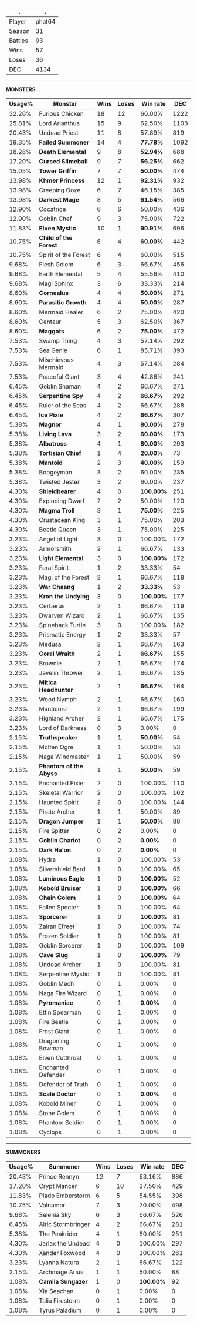 .|.
|-|-
Player|phat64
Season|31
Battles|93
Wins|57
Loses|36
DEC|4134

---
**MONSTERS**

Usage%|Monster|Wins|Loses|Win rate|DEC|
-|-|-|-|-|-|
32.26%|Furious Chicken|18|12|60.00%|1222|
25.81%|Lord Arianthus|15|9|62.50%|1103|
20.43%|Undead Priest|11|8|57.89%|819|
19.35%|**Failed Summoner**|14|4|**77.78%**|1092|
18.28%|**Death Elemental**|9|8|**52.94%**|688|
17.20%|**Cursed Slimeball**|9|7|**56.25%**|662|
15.05%|**Tower Griffin**|7|7|**50.00%**|474|
13.98%|**Khmer Princess**|12|1|**92.31%**|932|
13.98%|Creeping Ooze|6|7|46.15%|385|
13.98%|**Darkest Mage**|8|5|**61.54%**|566|
12.90%|Cocatrice|6|6|50.00%|436|
12.90%|Goblin Chef|9|3|75.00%|722|
11.83%|**Elven Mystic**|10|1|**90.91%**|696|
10.75%|**Child of the Forest**|6|4|**60.00%**|442|
10.75%|Spirit of the Forest|6|4|60.00%|515|
9.68%|Flesh Golem|6|3|66.67%|456|
9.68%|Earth Elemental|5|4|55.56%|410|
9.68%|Magi Sphinx|3|6|33.33%|214|
8.60%|**Cornealus**|4|4|**50.00%**|271|
8.60%|**Parasitic Growth**|4|4|**50.00%**|287|
8.60%|Mermaid Healer|6|2|75.00%|420|
8.60%|Centaur|5|3|62.50%|367|
8.60%|**Maggots**|6|2|**75.00%**|472|
7.53%|Swamp Thing|4|3|57.14%|292|
7.53%|Sea Genie|6|1|85.71%|393|
7.53%|Mischievous Mermaid|4|3|57.14%|284|
7.53%|Peaceful Giant|3|4|42.86%|241|
6.45%|Goblin Shaman|4|2|66.67%|271|
6.45%|**Serpentine Spy**|4|2|**66.67%**|292|
6.45%|Ruler of the Seas|4|2|66.67%|288|
6.45%|**Ice Pixie**|4|2|**66.67%**|307|
5.38%|**Magnor**|4|1|**80.00%**|278|
5.38%|**Living Lava**|3|2|**60.00%**|173|
5.38%|**Albatross**|4|1|**80.00%**|293|
5.38%|**Tortisian Chief**|1|4|**20.00%**|73|
5.38%|**Mantoid**|2|3|**40.00%**|159|
5.38%|Boogeyman|3|2|60.00%|235|
5.38%|Twisted Jester|3|2|60.00%|237|
4.30%|**Shieldbearer**|4|0|**100.00%**|251|
4.30%|Exploding Dwarf|2|2|50.00%|120|
4.30%|**Magma Troll**|3|1|**75.00%**|225|
4.30%|Crustacean King|3|1|75.00%|203|
4.30%|Beetle Queen|3|1|75.00%|225|
3.23%|Angel of Light|3|0|100.00%|172|
3.23%|Armorsmith|2|1|66.67%|133|
3.23%|**Light Elemental**|3|0|**100.00%**|172|
3.23%|Feral Spirit|1|2|33.33%|54|
3.23%|Magi of the Forest|2|1|66.67%|118|
3.23%|**War Chaang**|1|2|**33.33%**|53|
3.23%|**Kron the Undying**|3|0|**100.00%**|177|
3.23%|Cerberus|2|1|66.67%|119|
3.23%|Dwarven Wizard|2|1|66.67%|135|
3.23%|Spineback Turtle|3|0|100.00%|182|
3.23%|Prismatic Energy|1|2|33.33%|57|
3.23%|Medusa|2|1|66.67%|163|
3.23%|**Coral Wraith**|2|1|**66.67%**|155|
3.23%|Brownie|2|1|66.67%|174|
3.23%|Javelin Thrower|2|1|66.67%|135|
3.23%|**Mitica Headhunter**|2|1|**66.67%**|164|
3.23%|Wood Nymph|2|1|66.67%|160|
3.23%|Manticore|2|1|66.67%|199|
3.23%|Highland Archer|2|1|66.67%|175|
3.23%|Lord of Darkness|0|3|0.00%|0|
2.15%|**Truthspeaker**|1|1|**50.00%**|54|
2.15%|Molten Ogre|1|1|50.00%|53|
2.15%|Naga Windmaster|1|1|50.00%|59|
2.15%|**Phantom of the Abyss**|1|1|**50.00%**|59|
2.15%|Enchanted Pixie|2|0|100.00%|110|
2.15%|Skeletal Warrior|2|0|100.00%|162|
2.15%|Haunted Spirit|2|0|100.00%|144|
2.15%|Pirate Archer|1|1|50.00%|89|
2.15%|**Dragon Jumper**|1|1|**50.00%**|88|
2.15%|Fire Spitter|0|2|0.00%|0|
2.15%|**Goblin Chariot**|0|2|**0.00%**|0|
2.15%|**Dark Ha'on**|0|2|**0.00%**|0|
1.08%|Hydra|1|0|100.00%|53|
1.08%|Silvershield Bard|1|0|100.00%|65|
1.08%|**Luminous Eagle**|1|0|**100.00%**|52|
1.08%|**Kobold Bruiser**|1|0|**100.00%**|66|
1.08%|**Chain Golem**|1|0|**100.00%**|64|
1.08%|Fallen Specter|1|0|100.00%|64|
1.08%|**Sporcerer**|1|0|**100.00%**|81|
1.08%|Zalran Efreet|1|0|100.00%|74|
1.08%|Frozen Soldier|1|0|100.00%|81|
1.08%|Goblin Sorcerer|1|0|100.00%|109|
1.08%|**Cave Slug**|1|0|**100.00%**|79|
1.08%|Undead Archer|1|0|100.00%|81|
1.08%|Serpentine Mystic|1|0|100.00%|81|
1.08%|Goblin Mech|0|1|0.00%|0|
1.08%|Naga Fire Wizard|0|1|0.00%|0|
1.08%|**Pyromaniac**|0|1|**0.00%**|0|
1.08%|Ettin Spearman|0|1|0.00%|0|
1.08%|Fire Beetle|0|1|0.00%|0|
1.08%|Frost Giant|0|1|0.00%|0|
1.08%|Dragonling Bowman|0|1|0.00%|0|
1.08%|Elven Cutthroat|0|1|0.00%|0|
1.08%|Enchanted Defender|0|1|0.00%|0|
1.08%|Defender of Truth|0|1|0.00%|0|
1.08%|**Scale Doctor**|0|1|**0.00%**|0|
1.08%|Kobold Miner|0|1|0.00%|0|
1.08%|Stone Golem|0|1|0.00%|0|
1.08%|Phantom Soldier|0|1|0.00%|0|
1.08%|Cyclops|0|1|0.00%|0|

---
**SUMMONERS**

Usage%|Summoner|Wins|Loses|Win rate|DEC|
-|-|-|-|-|-|
20.43%|Prince Rennyn|12|7|63.16%|886|
17.20%|Crypt Mancer|6|10|37.50%|429|
11.83%|Plado Emberstorm|6|5|54.55%|398|
10.75%|Valnamor|7|3|70.00%|498|
9.68%|Selenia Sky|6|3|66.67%|526|
6.45%|Alric Stormbringer|4|2|66.67%|281|
5.38%|The Peakrider|4|1|80.00%|251|
4.30%|Jarlax the Undead|4|0|100.00%|297|
4.30%|Xander Foxwood|4|0|100.00%|261|
3.23%|Lyanna Natura|2|1|66.67%|122|
2.15%|Archmage Arius|1|1|50.00%|88|
1.08%|**Camila Sungazer**|1|0|**100.00%**|92|
1.08%|Xia Seachan|0|1|0.00%|0|
1.08%|Talia Firestorm|0|1|0.00%|0|
1.08%|Tyrus Paladium|0|1|0.00%|0|
